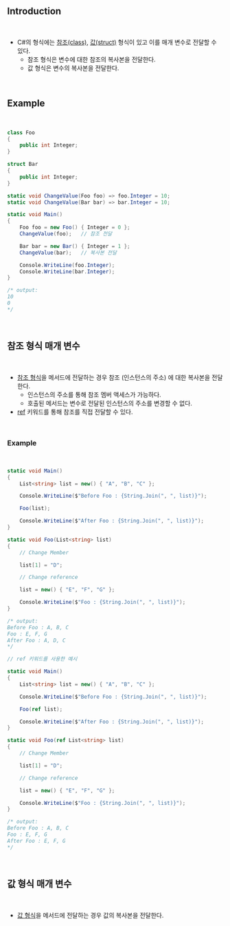## Introduction

<br>

- C#의 형식에는 [참조(class)](https://peponi-paradise.tistory.com/entry/C-Language-%EC%B0%B8%EC%A1%B0-%ED%98%95%EC%8B%9D), [값(struct)](https://peponi-paradise.tistory.com/entry/C-Language-%EA%B0%92-%ED%98%95%EC%8B%9D) 형식이 있고 이를 매개 변수로 전달할 수 있다.
    - 참조 형식은 변수에 대한 참조의 복사본을 전달한다.
    - 값 형식은 변수의 복사본을 전달한다.

<br>

## Example

<br>

```cs
class Foo
{
    public int Integer;
}

struct Bar
{
    public int Integer;
}

static void ChangeValue(Foo foo) => foo.Integer = 10;
static void ChangeValue(Bar bar) => bar.Integer = 10;

static void Main()
{
    Foo foo = new Foo() { Integer = 0 };
    ChangeValue(foo);   // 참조 전달

    Bar bar = new Bar() { Integer = 1 };
    ChangeValue(bar);   // 복사본 전달

    Console.WriteLine(foo.Integer);
    Console.WriteLine(bar.Integer);
}

/* output:
10
0
*/
```

<br>

## 참조 형식 매개 변수

<br>

- [참조 형식](https://peponi-paradise.tistory.com/entry/C-Language-%EC%B0%B8%EC%A1%B0-%ED%98%95%EC%8B%9D)을 메서드에 전달하는 경우 참조 (인스턴스의 주소) 에 대한 복사본을 전달한다.
    - 인스턴스의 주소를 통해 참조 멤버 액세스가 가능하다.
    - 호출된 메서드는 변수로 전달된 인스턴스의 주소를 변경할 수 없다.
- [ref](https://learn.microsoft.com/ko-kr/dotnet/csharp/language-reference/keywords/ref) 키워드를 통해 참조를 직접 전달할 수 있다.

<br>

### Example

<br>

```cs
static void Main()
{
    List<string> list = new() { "A", "B", "C" };

    Console.WriteLine($"Before Foo : {String.Join(", ", list)}");

    Foo(list);

    Console.WriteLine($"After Foo : {String.Join(", ", list)}");
}

static void Foo(List<string> list)
{
    // Change Member

    list[1] = "D";

    // Change reference

    list = new() { "E", "F", "G" };

    Console.WriteLine($"Foo : {String.Join(", ", list)}");
}

/* output:
Before Foo : A, B, C
Foo : E, F, G
After Foo : A, D, C
*/
```

```cs
// ref 키워드를 사용한 예시

static void Main()
{
    List<string> list = new() { "A", "B", "C" };

    Console.WriteLine($"Before Foo : {String.Join(", ", list)}");

    Foo(ref list);

    Console.WriteLine($"After Foo : {String.Join(", ", list)}");
}

static void Foo(ref List<string> list)
{
    // Change Member

    list[1] = "D";

    // Change reference

    list = new() { "E", "F", "G" };

    Console.WriteLine($"Foo : {String.Join(", ", list)}");
}

/* output:
Before Foo : A, B, C
Foo : E, F, G
After Foo : E, F, G
*/
```

<br>

## 값 형식 매개 변수

<br>

- [값 형식](https://peponi-paradise.tistory.com/entry/C-Language-%EA%B0%92-%ED%98%95%EC%8B%9D)을 메서드에 전달하는 경우 값의 복사본을 전달한다.